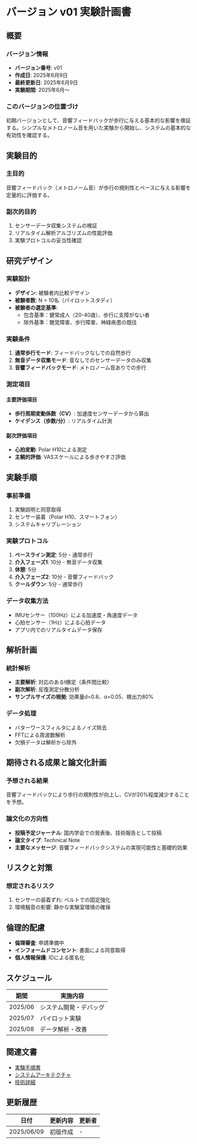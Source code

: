 # バージョン v01 実験計画書

## 概要

### バージョン情報
- **バージョン番号**: v01
- **作成日**: 2025年6月9日
- **最終更新日**: 2025年6月9日
- **実験期間**: 2025年6月〜

### このバージョンの位置づけ
初期バージョンとして、音響フィードバックが歩行に与える基本的な影響を検証する。シンプルなメトロノーム音を用いた実験から開始し、システムの基本的な有効性を確認する。

## 実験目的

### 主目的
音響フィードバック（メトロノーム音）が歩行の規則性とペースに与える影響を定量的に評価する。

### 副次的目的
1. センサーデータ収集システムの検証
2. リアルタイム解析アルゴリズムの性能評価
3. 実験プロトコルの妥当性確認

## 研究デザイン

### 実験設計
- **デザイン**: 被験者内比較デザイン
- **被験者数**: N = 10名（パイロットスタディ）
- **被験者の選定基準**:
  - 包含基準：健常成人（20-40歳）、歩行に支障がない者
  - 除外基準：聴覚障害、歩行障害、神経疾患の既往

### 実験条件
1. **通常歩行モード**: フィードバックなしでの自然歩行
2. **無音データ収集モード**: 音なしでのセンサーデータのみ収集
3. **音響フィードバックモード**: メトロノーム音ありでの歩行

### 測定項目
#### 主要評価項目
- **歩行周期変動係数（CV）**: 加速度センサーデータから算出
- **ケイデンス（歩数/分）**: リアルタイム計測

#### 副次評価項目
- **心拍変動**: Polar H10による測定
- **主観的評価**: VASスケールによる歩きやすさ評価

## 実験手順

### 事前準備
1. 実験説明と同意取得
2. センサー装着（Polar H10、スマートフォン）
3. システムキャリブレーション

### 実験プロトコル
1. **ベースライン測定**: 5分 - 通常歩行
2. **介入フェーズ1**: 10分 - 無音データ収集
3. **休憩**: 5分
4. **介入フェーズ2**: 10分 - 音響フィードバック
5. **クールダウン**: 5分 - 通常歩行

### データ収集方法
- IMUセンサー（100Hz）による加速度・角速度データ
- 心拍センサー（1Hz）による心拍データ
- アプリ内でのリアルタイムデータ保存

## 解析計画

### 統計解析
- **主要解析**: 対応のあるt検定（条件間比較）
- **副次解析**: 反復測定分散分析
- **サンプルサイズの根拠**: 効果量d=0.8、α=0.05、検出力80%

### データ処理
- バターワースフィルタによるノイズ除去
- FFTによる周波数解析
- 欠損データは解析から除外

## 期待される成果と論文化計画

### 予想される結果
音響フィードバックにより歩行の規則性が向上し、CVが20%程度減少することを予想。

### 論文化の方向性
- **投稿予定ジャーナル**: 国内学会での発表後、技術報告として投稿
- **論文タイプ**: Technical Note
- **主要なメッセージ**: 音響フィードバックシステムの実現可能性と基礎的効果

## リスクと対策

### 想定されるリスク
1. センサーの装着ずれ: ベルトでの固定強化
2. 環境騒音の影響: 静かな実験室環境の確保

## 倫理的配慮

- **倫理審査**: 申請準備中
- **インフォームドコンセント**: 書面による同意取得
- **個人情報保護**: IDによる匿名化

## スケジュール

| 期間 | 実施内容 |
|------|----------|
| 2025/06 | システム開発・デバッグ |
| 2025/07 | パイロット実験 |
| 2025/08 | データ解析・改善 |

## 関連文書

- [実験手順書](./実験手順書.md)
- [システムアーキテクチャ](../system_architecture.md)
- [技術詳細](../technical_details.md)

## 更新履歴

| 日付 | 更新内容 | 更新者 |
|------|----------|--------|
| 2025/06/09 | 初版作成 | - |